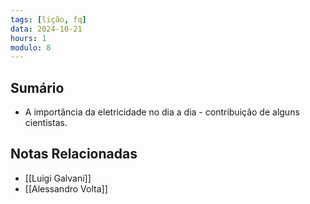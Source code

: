 ```yaml
---
tags: [lição, fq]
data: 2024-10-21
hours: 1
modulo: 8
---
```


## Sumário
- A importância da eletricidade no dia a dia - contribuição de alguns cientistas.

## Notas Relacionadas

- [[Luigi Galvani]]
- [[Alessandro Volta]]